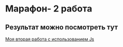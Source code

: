 # Марафон- 2 работа
## Результат можно посмотреть тут
[Моя вторая работа с использованием Js](https://annetta777.github.io/-/)
